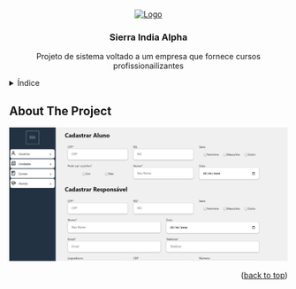 <a name="readme-top"></a>

<br />
<div align="center">
  <a href="https://github.com/Sierra-India-Alpha">
    <img src="https://avatars.githubusercontent.com/u/133934202?s=400&u=744f043915c015329f21eaad907988b3dc1de99f&v=4" alt="Logo" width="80" height="80">
  </a>

  <h3 align="center">Sierra India Alpha</h3>
  <p align="center">
    Projeto de sistema voltado a um empresa que fornece cursos profissionailizantes 
  </p>
</div>

<details>
  <summary>Índice</summary>
  <ol>
    <li>
      <a href="#about-the-project">Sobre o projeto</a>
      <ul>
        <li><a href="#built-with">Feito com</a></li>
      </ul>
    </li>
    <li>
      <a href="#getting-started">Getting Started</a>
      <ul>
        <li><a href="#prerequisites">Pre-requisitos</a></li>
        <li><a href="#installation">Instalação/a></li>
      </ul>
    </li>
    <li><a href="#contact">Contact</a></li>
  </ol>
</details>

## About The Project

![Sia Screenshot](sia-screenshot.jpg)

<!-- Here's a blank template to get started: To avoid retyping too much info. Do a search and replace with your text editor for the following: `github_username`, `repo_name`, `twitter_handle`, `linkedin_username`, `email_client`, `email`, `project_title`, `project_description` -->

<p align="right">(<a href="#readme-top">back to top</a>)</p>